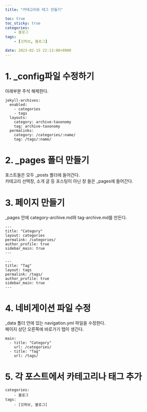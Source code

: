 ```yaml
---
title: "카테고리와 태그 만들기"

toc: true
toc_sticky: true
categories:
    - 블로그
tags:
    - [깃허브, 블로그]

date: 2023-02-15 22:13:08+0900
---
```


# 1. _config파일 수정하기
아래부분 주석 해제한다.
```
jekyll-archives:
  enabled:
    - categories
    - tags
  layouts:
    category: archive-taxonomy
    tag: archive-taxonomy
  permalinks:
    category: /categories/:name/
    tag: /tags/:name/
```
# 2. _pages 폴더 만들기
포스트들은 모두 _posts 폴더에 들어간다.\
카테고리 선택창, 소개 글 등 포스팅이 아닌 창 들은 _pages에 들어간다.

# 3. 페이지 만들기
_pages 안에 category-archive.md와 tag-archive.md를 만든다.
```
---
title: "Category"
layout: categories
permalink: /categories/
author_profile: true
sidebar_main: true
---
```
```
---
title: "Tag"
layout: tags
permalink: /tags/
author_profile: true
sidebar_main: true
---
```

# 4. 네비게이션 파일 수정
_data 폴더 안에 있는 navigation.yml 파일을 수정한다.\
페이지 상단 오른쪽에 바로가기 탭이 생긴다.
```
main:
  - title: "Category"
    url: /categories/
  - title: "Tag"
    url: /tags/
```

# 5. 각 포스트에서 카테고리나 태그 추가
```
categories:
    - 블로그
tags:
    - [깃허브, 블로그]
```